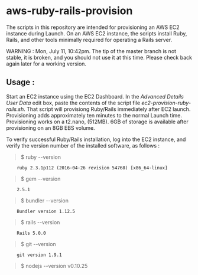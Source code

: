 # aws-ruby-rails-provision
The scripts in this repository are intended for provisioning an AWS EC2 instance during Launch.  On an AWS EC2 instance, the scripts install Ruby, Rails, and other tools minimally required for operating a Rails server.

WARNING : Mon, July 11, 10:42pm.  The tip of the master branch is not stable, it is broken, and you should not use it at this time.  Please check back again later for a working version.

## Usage :

Start an EC2 instance using the EC2 Dashboard.  In the _Advanced Details User Data_ edit box, paste the contents of the script file _ec2-provision-ruby-rails.sh_.  That script will provisiong Ruby/Rails immediately after EC2 launch.  Provisioning adds approximately ten minutes to the normal Launch time.  Provisioning works on a t2.nano, (512MB).  6GB of storage is available after provisioning on an 8GB EBS volume.

To verify successful Ruby/Rails installation, log into the EC2 instance, and verify the version number of the installed software, as follows :

> $ ruby --version

        ruby 2.3.1p112 (2016-04-26 revision 54768) [x86_64-linux]
  
> $ gem --version

        2.5.1
      
> $ bundler --version

        Bundler version 1.12.5
      
> $ rails --version

        Rails 5.0.0
      
> $ git --version

        git version 1.9.1
      
> $ nodejs --version
        v0.10.25

